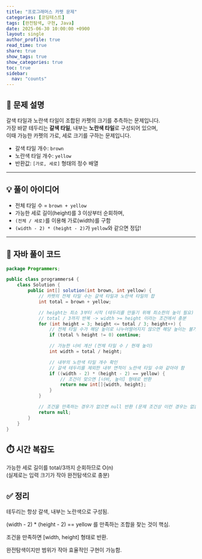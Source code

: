 ```yaml
---
title: "프로그래머스 카펫 문제"
categories: [코딩테스트]
tags: [완전탐색, 구현, Java]
date: 2025-06-30 10:00:00 +0900
layout: single
author_profile: true
read_time: true
share: true
show_tags: true
show_categories: true
toc: true
sidebar:
  nav: "counts"
---
```


## 🧩 문제 설명

갈색 타일과 노란색 타일이 조합된 카펫의 크기를 추측하는 문제입니다.  
가장 바깥 테두리는 **갈색 타일**, 내부는 **노란색 타일**로 구성되어 있으며,  
이때 가능한 카펫의 가로, 세로 크기를 구하는 문제입니다.

- 갈색 타일 개수: `brown`
- 노란색 타일 개수: `yellow`
- 반환값: `[가로, 세로]` 형태의 정수 배열

---

## 💡 풀이 아이디어

- 전체 타일 수 = `brown + yellow`
- 가능한 세로 길이(height)를 3 이상부터 순회하며,
- `(전체 / 세로)`를 이용해 가로(width)를 구함
- `(width - 2) * (height - 2)`가 `yellow`와 같으면 정답!

---

## 📄 자바 풀이 코드

```java
package Programmers;

public class programmers4 {
    class Solution {
        public int[] solution(int brown, int yellow) {
            // 카펫의 전체 타일 수는 갈색 타일과 노란색 타일의 합
            int total = brown + yellow;

            // height는 최소 3부터 시작 (테두리를 만들기 위해 최소한의 높이 필요)
            // total / 3까지 반복 -> width >= height 이라는 조건에서 충분
            for (int height = 3; height <= total / 3; height++) {
                // 전체 타일 수가 해당 높이로 나누어떨어지지 않으면 해당 높이는 불가능
                if (total % height != 0) continue;

                // 가능한 너비 계산 (전체 타일 수 / 현재 높이)
                int width = total / height;

                // 내부의 노란색 타일 개수 확인
                // 갈색 테두리를 제외한 내부 면적이 노란색 타일 수와 같아야 함
                if ((width - 2) * (height - 2) == yellow) {
                    // 조건이 맞으면 [너비, 높이] 형태로 반환
                    return new int[]{width, height};
                }
            }

            // 조건을 만족하는 경우가 없으면 null 반환 (문제 조건상 이런 경우는 없음)
            return null;
        }
    }
}

```

## ⏱️ 시간 복잡도

가능한 세로 길이를 total/3까지 순회하므로 O(n) <br>
(실제로는 입력 크기가 작아 완전탐색으로 충분)

## ✅ 정리

테두리는 항상 갈색, 내부는 노란색으로 구성됨.

(width - 2) \* (height - 2) == yellow 를 만족하는 조합을 찾는 것이 핵심.

조건을 만족하면 [width, height] 형태로 반환.

완전탐색이지만 범위가 작아 효율적인 구현이 가능함.
